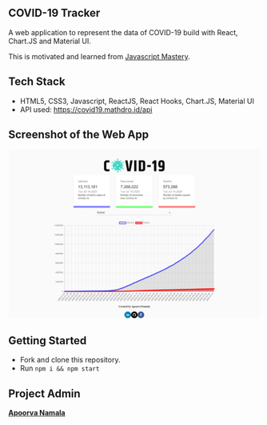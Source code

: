 ## COVID-19 Tracker

A web application to represent the data of COVID-19  build with React, Chart.JS and Material UI.

This is motivated and learned from [Javascript Mastery](https://www.youtube.com/watch?v=khJlrj3Y6Ls).

## Tech Stack
- HTML5, CSS3, Javascript, ReactJS, React Hooks, Chart.JS, Material UI
- API used: https://covid19.mathdro.id/api

## Screenshot of the Web App
![](screencapture-condescending-mahavira-fd283a-netlify-app-2020-07-14-17_35_18.png)
## Getting Started
- Fork and clone this repository.
- Run `npm i && npm start`

## Project Admin


 **[Apoorva Namala](https://www.linkedin.com/in/sri-lakshmi-apoorva-namala-223910188/)** 
